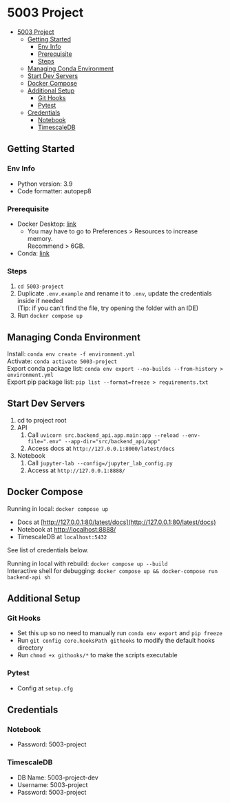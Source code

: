 # 5003 Project

- [5003 Project](#5003-project)
  - [Getting Started](#getting-started)
    - [Env Info](#env-info)
    - [Prerequisite](#prerequisite)
    - [Steps](#steps)
  - [Managing Conda Environment](#managing-conda-environment)
  - [Start Dev Servers](#start-dev-servers)
  - [Docker Compose](#docker-compose)
  - [Additional Setup](#additional-setup)
    - [Git Hooks](#git-hooks)
    - [Pytest](#pytest)
  - [Credentials](#credentials)
    - [Notebook](#notebook)
    - [TimescaleDB](#timescaledb)

## Getting Started

### Env Info

- Python version: 3.9  
- Code formatter: autopep8

### Prerequisite

- Docker Desktop: [link](https://docs.docker.com/get-docker/)
  - You may have to go to Preferences > Resources to increase memory.  
  Recommend > 6GB.
- Conda: [link](https://docs.anaconda.com/anaconda/install/index.html)

### Steps

1. `cd 5003-project`
2. Duplicate `.env.example` and rename it to `.env`, update the credentials inside if needed  
(Tip: if you can't find the file, try opening the folder with an IDE)
3. Run `docker compose up`

## Managing Conda Environment

Install: `conda env create -f environment.yml`  
Activate: `conda activate 5003-project`  
Export conda package list: `conda env export --no-builds --from-history > environment.yml`  
Export pip package list: `pip list --format=freeze > requirements.txt`  

## Start Dev Servers  

1. cd to project root
2. API
   1. Call `uvicorn src.backend_api.app.main:app --reload --env-file=".env" --app-dir="src/backend_api/app"`
   2. Access docs at `http://127.0.0.1:8000/latest/docs`
3. Notebook
   1. Call `jupyter-lab --config=/jupyter_lab_config.py`
   2. Access at `http://127.0.0.1:8888/`

## Docker Compose

Running in local: `docker compose up`

- Docs at [http://127.0.0.1:80/latest/docs](http://127.0.0.1:80/latest/docs)  
- Notebook at [http://localhost:8888/](http://localhost:8888/)  
- TimescaleDB at `localhost:5432`  

See list of credentials below.  

Running in local with rebuild: `docker compose up --build`  
Interactive shell for debugging: `docker compose up && docker-compose run backend-api sh`

## Additional Setup

### Git Hooks

- Set this up so no need to manually run `conda env export` and `pip freeze`
- Run `git config core.hooksPath githooks` to modify the default hooks directory
- Run `chmod +x githooks/*` to make the scripts executable

### Pytest

- Config at `setup.cfg`

## Credentials

### Notebook

- Password: 5003-project

### TimescaleDB

- DB Name: 5003-project-dev  
- Username: 5003-project  
- Password: 5003-project  
